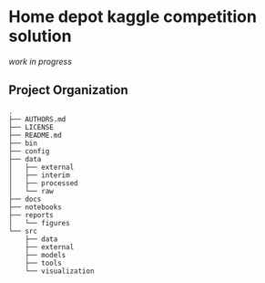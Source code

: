 # Home depot kaggle competition solution

*work in progress*

Project Organization
--------------------

    .
    ├── AUTHORS.md
    ├── LICENSE
    ├── README.md
    ├── bin
    ├── config
    ├── data
    │   ├── external
    │   ├── interim
    │   ├── processed
    │   └── raw
    ├── docs
    ├── notebooks
    ├── reports
    │   └── figures
    └── src
        ├── data
        ├── external
        ├── models
        ├── tools
        └── visualization
